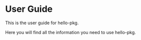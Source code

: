
# User Guide

This is the user guide for hello-pkg.

Here you will find all the information you need to use hello-pkg.
